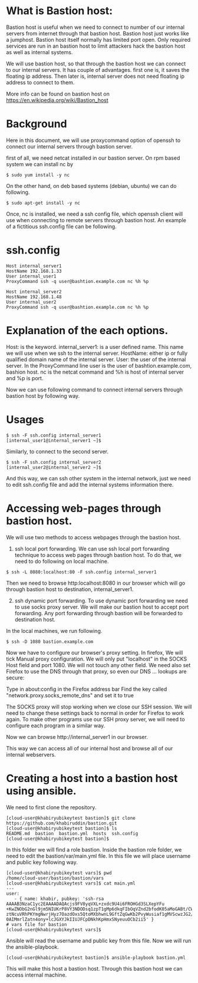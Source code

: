 What is Bastion host:
=====================

Bastion host is useful when we need to connect to number of our internal
servers from internet through that bastion host.
Bastion host just works like a jumphost.
Bastion host itself normally has limited port open. Only required services
are run in an bastion host to limit attackers hack the bastion host as
well as internal systems.

We will use bastion host, so that through the bastion host we can connect
to our internal servers.
It has couple of advantages. first one is, it saves the floating ip address.
Then later is, internal server does not need floating ip address to connect to them.

More info can be found on bastion host on https://en.wikipedia.org/wiki/Bastion_host

Background
=========
Here in this document, we will use proxycommand option of openssh to
connect our internal servers through bastion server.

first of all, we need netcat installed in our bastion server.
On rpm based system we can install nc by
```
$ sudo yum install -y nc
```
On the other hand, on deb based systems (debian, ubuntu) we can do following.
```
$ sudo apt-get install -y nc
```
Once, nc is installed, we need a ssh config file, which openssh client
will use when connecting to remote servers through bastion host.
An example of a fictitious ssh.config file can be following.

ssh.config
=========
```
Host internal_server1
HostName 192.168.1.33
User internal_user1
ProxyCommand ssh -q user@bashtion.example.com nc %h %p

Host internal_server2
HostName 192.168.1.48
User internal_user2
ProxyCommand ssh -q user@bashtion.example.com nc %h %p
```
Explanation of the each options.
=========
Host: is the keyword.
internal_server1: is a user defined name. This name we will use when we ssh to the
internal server.
HostName: either ip or fully qualified domain name of the internal server.
User: the user of the internal server.
In the ProxyCommand line user is the user of bashtion.example.com, bashion host.
nc is the netcat command and %h is host of internal server and %p is port.

Now we can use following command to connect internal servers through bastion host
by following way.

Usages
=========
```
$ ssh -F ssh.config internal_server1
[internal_user1@internal_server1 ~]$
```
Similarly, to connect to the second server.
```
$ ssh -F ssh.config internal_server2
[internal_user2@internal_server2 ~]$
```
And this way, we can ssh other system in the internal network, just we need to edit
ssh.config file and add the internal systems information there.

Accessing web-pages through bastion host.
=========
We will use two methods to access webpages through the bastion host.

1. ssh local port forwarding.
We can use ssh local port forwarding technique to access web pages through bastion
host. To do that, we need to do following on local machine.
```
$ ssh -L 8080:localhost:80 -F ssh.config internal_server1
```
Then we need to browse http:localhost:8080 in our browser which will go through
bastion host to destination, internal_server1.

2. ssh dynamic port forwarding.
To use dynamic port forwarding we need to use socks proxy server.
We will make our bastion host to accept port forwarding. Any port forwarding
through bastion will be forwarded to destination host.

In the local machines, we run following.
```
$ ssh -D 1080 bastion.example.com
```
Now we have to configure our browser's proxy setting. In firefox,
We will tick Manual proxy configuration. We will only put "localhost"
in the SOCKS Host field and port 1080. We will not touch any other field.
We need also set Firefox to use the DNS through that proxy, so even our DNS ... lookups are secure:

Type in about:config in the Firefox address bar
Find the key called "network.proxy.socks_remote_dns" and set it to true

The SOCKS proxy will stop working when we close our SSH session. We will need to change
these settings back to normal in order for Firefox to work again.
To make other programs use our SSH proxy server, we will need to configure each program in a similar way.

Now we can browse http://internal_server1 in our browser.

This way we can access all of our internal host and browse all of our
internal webservers.

Creating a host into a bastion host using ansible.
=======
We need to first clone the repository.
```
[cloud-user@khabiryubikeytest bastion]$ git clone https://github.com/khabiruddin/bastion.git
[cloud-user@khabiryubikeytest bastion]$ ls
README.md  bastion  bastion.yml  hosts  ssh.config
[cloud-user@khabiryubikeytest bastion]$ 
```
In this folder we will find a role bastion. Inside the bastion role folder, we need to edit the
bastion/var/main.yml file. In this file we will place username and public key following way.
```
[cloud-user@khabiryubikeytest vars]$ pwd
/home/cloud-user/bastion/bastion/vars
[cloud-user@khabiryubikeytest vars]$ cat main.yml
---
user:
   - { name: khabir, pubkey: 'ssh-rsa AAAAB3NzaC1yc2EAAAADAQAcjs9FV8yqVXL+zxdc9U4i6FROHGd3SLXepYFu
+KwZNObG2nGl9jm5NIUKrP8VY3NDODsq1zpT1gMp6dkqFIbOqVZnd2bfodK05aMoGABt/CWZG9n3HX8iIN4lA4CMnKMawB67fQ
ztNcuVRhPKYmgNwrjHyz7OazdOxs5QtoMXbhwnL9GftZqGwKb2PvyWusiaf1gMVScwzJG2/1Qe82Us4uF7RllvuP8E+7c9TGVY
0AIMmrlZatn4ony+lcJGXYJkIIUJFCpDNkhKpHmxSNyeuuOCb2ii5' }
# vars file for bastion
[cloud-user@khabiryubikeytest vars]$
```
Ansible will read the username and public key from this file.
Now we will run the ansible-playbook. 
```
[cloud-user@khabiryubikeytest bastion]$ ansible-playbook bastion.yml
```
This will make this host a bastion host. Through this bastion host we can access internal machine.







